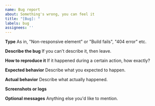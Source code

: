 ```yaml
---
name: Bug report
about: Something's wrong, you can feel it
title: "[Bug]: "
labels: bug
assignees: ''
---
```


**Type**
As in, "Non-responsive element" or "Build fails", "404 error" etc.

**Describe the bug**
If you can't describe it, then leave.

**How to reproduce it**
If it happened during a certain action, how exactly?

**Expected behavior**
Describe what you expected to happen.

**Actual behavior**
Describe what actually happened.

**Screenshots or logs**

**Optional messages**
Anything else you'd like to mention.
